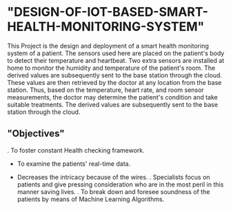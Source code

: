 # "DESIGN-OF-IOT-BASED-SMART-HEALTH-MONITORING-SYSTEM"
This Project is the design and deployment of a smart health monitoring system of a patient. 
The sensors used here are placed on the patient's body to detect their temperature and heartbeat. 
Two extra sensors are installed at home to monitor the humidity and temperature of the patient's room. 
The derived values are subsequently sent to the base station through the cloud. 
These values are then retrieved by the doctor at any location from the base station. 
Thus, based on the temperature, heart rate, and room sensor measurements, the doctor may determine the patient's condition and take suitable treatments.
The derived values are subsequently sent to the base station through the cloud.

## "Objectives"
. To foster constant Health checking framework.
* To examine the patients' real-time data.
+ Decreases the intricacy because of the wires.
. Specialists focus on patients and give pressing consideration who are in the most peril in
this manner saving lives.
. To break down and foresee soundness of the patients by means of Machine Learning
Algorithms.
